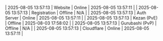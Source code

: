 | 2025-08-05 13:57:13 | Website | Online | 2025-08-05 13:57:11 |
| 2025-08-05 13:57:13 | Registration | Offline | N/A |
| 2025-08-05 13:57:13 | Auth Server | Online | 2025-08-05 13:57:11 |
| 2025-08-05 13:57:13 | Kezan (PvE) | Offline | 2025-08-03 17:58:02 |
| 2025-08-05 13:57:13 | Gurubashi (PvP) | Offline | N/A |
| 2025-08-05 13:57:13 | Cloudflare | Online | 2025-08-05 13:57:11 |
